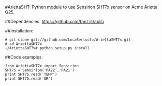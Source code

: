 #AriettaSHT:
 Python module to use Sensirion SHT7x sensor on Acme Arietta G25.
 
 
##Dependencies:
 https://github.com/tanzilli/ablib
 
 
##Installation:
 ```
 # git clone git://github.com/LucaBertuolo/AriettaSHT7x.git
 # cd AriettaSHT7x
 ~/AriettaSHT7x# python setup.py install
 ```


##Code examples:
   ```
   from AriettaSHT7x import Sensirion
   SHT75 = Sensirion('PA22','PA21')
   print SHT75.read('TEMP')
   print SHT75.read('UR')
   ```
